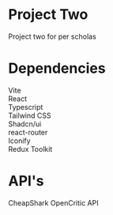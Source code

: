# Project Two

Project two for per scholas

# Dependencies

Vite  
React  
Typescript  
Tailwind CSS  
Shadcn/ui  
react-router  
Iconify  
Redux Toolkit  

# API's

CheapShark
OpenCritic API




